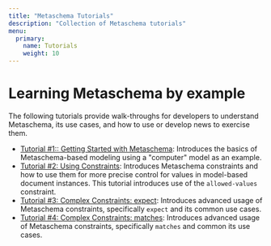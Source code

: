 ```yaml
---
title: "Metaschema Tutorials"
description: "Collection of Metaschema tutorials"
menu:
  primary:
    name: Tutorials
    weight: 10
---
```


# Learning Metaschema by example

The following tutorials provide walk-throughs for developers to understand Metaschema, its use cases, and how to use or develop news to exercise them.

- [Tutorial #1:: Getting Started with Metaschema](1-getting-started/): Introduces the basics of Metaschema-based modeling using a "computer" model as an example.
- [Tutorial #2: Using Constraints](2-constraints/): Introduces Metaschema constraints and how to use them for more precise control for values in model-based document instances. This tutorial introduces use of the `allowed-values` constraint.
- [Tutorial #3: Complex Constraints: expect](3-constraints-expect/): Introduces advanced usage of Metaschema constraints, specifically `expect` and its common use cases.
- [Tutorial #4: Complex Constraints: matches](4-constraints-matches/): Introduces advanced usage of Metaschema constraints, specifically `matches` and common its use cases.
